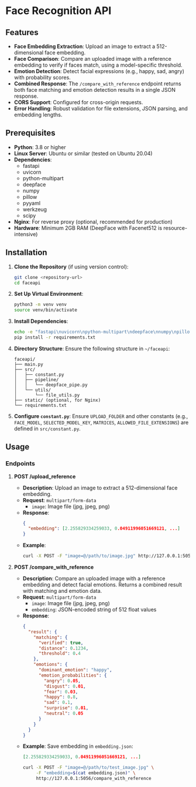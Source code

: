 # Face Recognition API

## Features

- **Face Embedding Extraction**: Upload an image to extract a 512-dimensional face embedding.
- **Face Comparison**: Compare an uploaded image with a reference embedding to verify if faces match, using a model-specific threshold.
- **Emotion Detection**: Detect facial expressions (e.g., happy, sad, angry) with probability scores.
- **Combined Response**: The `/compare_with_reference` endpoint returns both face matching and emotion detection results in a single JSON response.
- **CORS Support**: Configured for cross-origin requests.
- **Error Handling**: Robust validation for file extensions, JSON parsing, and embedding lengths.

## Prerequisites

- **Python**: 3.8 or higher
- **Linux Server**: Ubuntu or similar (tested on Ubuntu 20.04)
- **Dependencies**:
  - fastapi
  - uvicorn
  - python-multipart
  - deepface
  - numpy
  - pillow
  - pyyaml
  - werkzeug
  - scipy
- **Nginx**: For reverse proxy (optional, recommended for production)
- **Hardware**: Minimum 2GB RAM (DeepFace with Facenet512 is resource-intensive)

## Installation

1. **Clone the Repository** (if using version control):

   ```bash
   git clone <repository-url>
   cd faceapi
   ```

2. **Set Up Virtual Environment**:

   ```bash
   python3 -m venv venv
   source venv/bin/activate
   ```

3. **Install Dependencies**:

   ```bash
   echo -e "fastapi\nuvicorn\npython-multipart\ndeepface\nnumpy\npillow\npyyaml\nwerkzeug\nscipy" > requirements.txt
   pip install -r requirements.txt
   ```

4. **Directory Structure**:
   Ensure the following structure in `~/faceapi`:

   ```
   faceapi/
   ├── main.py
   ├── src/
   │   ├── constant.py
   │   ├── pipeline/
   │   │   └── deepface_pipe.py
   │   └── utils/
   │       └── file_utils.py
   ├── static/ (optional, for Nginx)
   └── requirements.txt
   ```

5. **Configure `constant.py`**:
   Ensure `UPLOAD_FOLDER` and other constants (e.g., `FACE_MODEL`, `SELECTED_MODEL_KEY`, `MATRICES`, `ALLOWED_FILE_EXTENSIONS`) are defined in `src/constant.py`.

## Usage

### Endpoints

1. **POST /upload_reference**

   - **Description**: Upload an image to extract a 512-dimensional face embedding.
   - **Request**: `multipart/form-data`
     - `image`: Image file (jpg, jpeg, png)
   - **Response**:
     ```json
     {
       "embedding": [2.255829334259033, 0.04911996051669121, ...]
     }
     ```
   - **Example**:
     ```bash
     curl -X POST -F "image=@/path/to/image.jpg" http://127.0.0.1:5056/upload_reference
     ```

2. **POST /compare_with_reference**
   - **Description**: Compare an uploaded image with a reference embedding and detect facial emotions. Returns a combined result with matching and emotion data.
   - **Request**: `multipart/form-data`
     - `image`: Image file (jpg, jpeg, png)
     - `embedding`: JSON-encoded string of 512 float values
   - **Response**:
     ```json
     {
       "result": {
         "matching": {
           "verified": true,
           "distance": 0.1234,
           "threshold": 0.4
         },
         "emotions": {
           "dominant_emotion": "happy",
           "emotion_probabilities": {
             "angry": 0.05,
             "disgust": 0.01,
             "fear": 0.03,
             "happy": 0.8,
             "sad": 0.1,
             "surprise": 0.01,
             "neutral": 0.05
           }
         }
       }
     }
     ```
   - **Example**:
     Save embedding in `embedding.json`:
     ```json
     [2.255829334259033, 0.04911996051669121, ...]
     ```
     ```bash
     curl -X POST -F "image=@/path/to/test_image.jpg" \
          -F "embedding=$(cat embedding.json)" \
          http://127.0.0.1:5056/compare_with_reference
     ```

